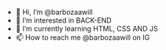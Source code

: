 - 👋 Hi, I’m @barbozaawill
- 👀 I’m interested in BACK-END
- 🌱 I’m currently learning HTML, CSS AND JS
- 📫 How to reach me @barbozaawill on IG

<!---
barbozaawill/barbozaawill is a ✨ special ✨ repository because its `README.md` (this file) appears on your GitHub profile.
You can click the Preview link to take a look at your changes.
--->
